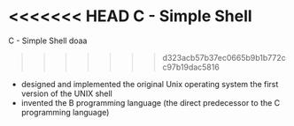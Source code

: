 <<<<<<< HEAD
C - Simple Shell
=======
C - Simple Shell doaa

>>>>>>> d323acb57b37ec0665b9b1b772cc97b19dac5816
* designed and implemented the original Unix operating system
the first version of the UNIX shell
* invented the B programming language (the direct predecessor to the C programming language)
